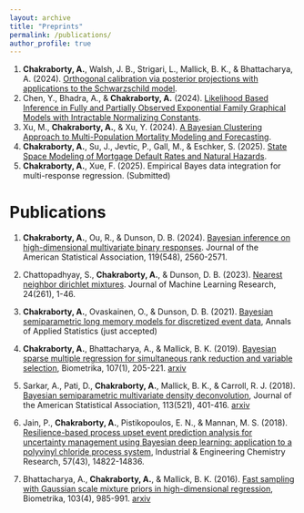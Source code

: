 ```yaml
---
layout: archive
title: "Preprints"
permalink: /publications/
author_profile: true
---
```


1. **Chakraborty, A.**, Walsh, J. B., Strigari, L., Mallick, B. K., & Bhattacharya, A. (2024). [Orthogonal calibration via posterior projections with applications to the Schwarzschild model](https://arxiv.org/pdf/2404.03152).
2. Chen, Y., Bhadra, A., & **Chakraborty, A.** (2024). [Likelihood Based Inference in Fully and Partially Observed Exponential Family Graphical Models with Intractable Normalizing Constants](https://arxiv.org/abs/2404.17763).
3. Xu, M., **Chakraborty, A.**, & Xu, Y. (2024). [A Bayesian Clustering Approach to Multi-Population Mortality Modeling and Forecasting](https://papers.ssrn.com/sol3/papers.cfm?abstract_id=5115045).
4. **Chakraborty, A.**, Su, J., Jevtic, P., Gall, M., & Eschker, S. (2025). [State Space Modeling of Mortgage Default Rates and Natural Hazards](https://papers.ssrn.com/sol3/papers.cfm?abstract_id=5126054).
5. **Chakraborty, A.**, Xue, F. (2025). Empirical Bayes data integration for multi-response regression. (Submitted)

# Publications
1. **Chakraborty, A.**, Ou, R., & Dunson, D. B. (2024). [Bayesian inference on high-dimensional multivariate binary responses](https://www.tandfonline.com/doi/full/10.1080/01621459.2023.2260053). Journal of the American Statistical Association, 119(548), 2560-2571.

2. Chattopadhyay, S., **Chakraborty, A.**, & Dunson, D. B. (2023). [Nearest neighbor dirichlet mixtures](https://www.jmlr.org/papers/v24/21-0116.html). Journal of Machine Learning Research, 24(261), 1-46.

3. **Chakraborty, A.**, Ovaskainen, O., & Dunson, D. B. (2021). [Bayesian semiparametric long memory models for discretized event data](https://arxiv.org/abs/2004.08309), Annals of Applied Statistics (just accepted) 

4. **Chakraborty, A.**, Bhattacharya, A., & Mallick, B. K. (2019). [Bayesian sparse multiple regression for simultaneous rank reduction and variable selection](https://academic.oup.com/biomet/article-abstract/107/1/205/5638937), Biometrika, 107(1), 205-221. [arxiv](https://arxiv.org/abs/1612.00877)

5. Sarkar, A., Pati, D., **Chakraborty, A.**, Mallick, B. K., & Carroll, R. J. (2018). [Bayesian semiparametric multivariate density deconvolution](https://amstat.tandfonline.com/doi/abs/10.1080/01621459.2016.1260467#.XuARxTpKhPY), Journal of the American Statistical Association, 113(521), 401-416. [arxiv](https://arxiv.org/abs/1404.6462)

6. Jain, P., **Chakraborty, A.**, Pistikopoulos, E. N., & Mannan, M. S. (2018). [Resilience-based process upset event prediction analysis for uncertainty management using Bayesian deep learning: application to a polyvinyl chloride process system](https://pubs.acs.org/doi/abs/10.1021/acs.iecr.8b01069), Industrial & Engineering Chemistry Research, 57(43), 14822-14836.

7. Bhattacharya, A., **Chakraborty, A.**, & Mallick, B. K. (2016). [Fast sampling with Gaussian scale mixture priors in high-dimensional regression](https://academic.oup.com/biomet/article-abstract/103/4/985/2447851), Biometrika, 103(4), 985-991. [arxiv](https://arxiv.org/abs/1506.04778)

